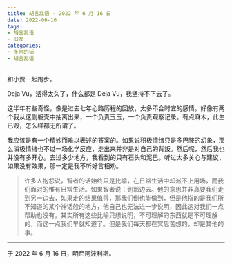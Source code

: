 ```yaml
---
title: 胡言乱语 - 2022 年 6 月 16 日
date: 2022-06-16
tags:
- 胡言乱语
- 旧友
categories:
- 多余的话
- 胡言乱语
---
```


和小贾一起跑步。

Deja Vu，活得太久了，什么都是 Deja Vu，我坚持不下去了。

这半年有些奇怪，像是过去七年心路历程的回放，太多不合时宜的感情。好像有两个我从这副躯壳中抽离出来，一个负责玉玉，一个负责观察记录。有点麻木，此生已毁，怎么样都无所谓了。

我应该是有一个精妙而难以表述的答案的。如果说积极情绪只是多巴胺的幻象，那么消极情绪也不过一场化学反应，走出来并非是对自己的背叛。然后呢，然后我也并没有多开心。去过多少地方，我看到的只有石头和泥巴。听过太多关心与建议，如果没有效果，那一定是我不听好言相劝。

> 许多人抱怨说，智者的话始终只是比喻，在日常生活中却派不上用场，而我们面对的惟有日常生活。如果智者说：到那边去。他的意思并非真要我们走到另一边去，如果走的结果值得，那我们倒也能做到，但是他指的是我们所不知道的某个神话般的地方，他自己也无法进一步说明，因此这对我们一点帮助也没有。其实所有这些比喻只想说明，不可理解的东西就是不可理解的，而这一点我们早就知道了。但是我们每天都在冥思苦想的，却是其他的事。

------

于 2022 年 6 月 16 日，明尼阿波利斯。

